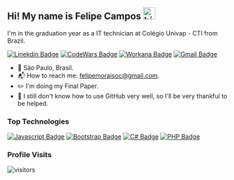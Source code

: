 ## Hi! My name is Felipe Campos <img src="https://user-images.githubusercontent.com/1303154/88677602-1635ba80-d120-11ea-84d8-d263ba5fc3c0.gif" width="28px" alt="hi">
 I'm in the graduation year as a IT technician at Colégio Univap - CTI from Brazil. 

[![Linekdin Badge](https://img.shields.io/badge/-Linekdin-blue?style=flat-square&logo=Linkedin&logoColor=white&link=https:https://www.linkedin.com/in/felipemoraisoc/)](https://www.linkedin.com/in/felipemoraisoc/) [![CodeWars Badge](https://img.shields.io/badge/-Codewars-grey?style=flat-square&logo=codewars&logoColor=red&link=https://www.codewars.com/users/FelipeMoraisOC)](https://www.codewars.com/users/FelipeMoraisOC) [![Workana Badge](https://img.shields.io/badge/-Workana-blue?style=flat-square&logo=google&logoColor=white&link=https:https://www.workana.com/freelancer/9242f2b66f39e5fcfe6e6fe9aee9e1dd)](https://www.workana.com/freelancer/9242f2b66f39e5fcfe6e6fe9aee9e1dd) 
[![Gmail Badge](https://img.shields.io/badge/-Gmail-c14438?style=flat-square&logo=Gmail&logoColor=white&link=mailto:felipemoraisoc@gmail.com)](mailto:felipemoraisoc@gmail.com)

- 📌 São Paulo, Brasil.
- 📬 How to reach me: felipemoraisoc@gmail.com.
- ✏️ I'm doing my Final Paper.
- 🤔 I still don't know how to use GitHub very well, so I'll be very thankful to be helped. 



### Top Technologies

<!--TODO: Make technologies links takes you to repositories-->
[![Javascript Badge](https://img.shields.io/badge/-Javascript-F0DB4F?style=for-the-badge&labelColor=black&logo=javascript&logoColor=F0DB4F)](#)
[![Bootstrap Badge](https://img.shields.io/badge/-BootStrap-6A429C?style=for-the-badge&labelColor=black&logo=bootstrap&logoColor=6A429C)](#)
[![C# Badge](https://img.shields.io/badge/-Csharp-009404?style=for-the-badge&labelColor=black&logo=csharp&logoColor=009404)](#)
[![PHP Badge](https://img.shields.io/badge/-PHP-8993C1?style=for-the-badge&labelColor=black&logo=php&logoColor=8993C1)](#)

### Profile Visits

![visitors](https://visitor-badge.glitch.me/badge?page_id=FelipeMoraisOC)

<!-- ### GitHub Stats

<!--  ![Ipenywis's github stats](https://github-readme-stats.vercel.app/api?username=FelipeMoraisOC&count_private=true&theme=dracula&hide=contribs,prs)


